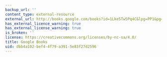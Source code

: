 ```yaml
---
backup_url: ''
content_type: external-resource
external_url: http://books.google.com/books?id=1Lke5Tw5Pq4C&lpg=PP1&pg=PA110#v=onepage&q&f=false
has_external_licence_warning: true
has_external_license_warning: true
is_broken: ''
license: https://creativecommons.org/licenses/by-nc-sa/4.0/
title: Google Books
uid: dbb4a102-bef4-4f79-a391-5e83f27d2596
---
```

